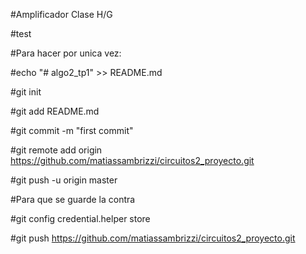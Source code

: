 #Amplificador Clase H/G

#test


#Para hacer por unica vez:


#echo "# algo2_tp1" >> README.md

#git init

#git add README.md

#git commit -m "first commit"

#git remote add origin https://github.com/matiassambrizzi/circuitos2_proyecto.git

#git push -u origin master



#Para que se guarde la contra

#git config credential.helper store

#git push https://github.com/matiassambrizzi/circuitos2_proyecto.git